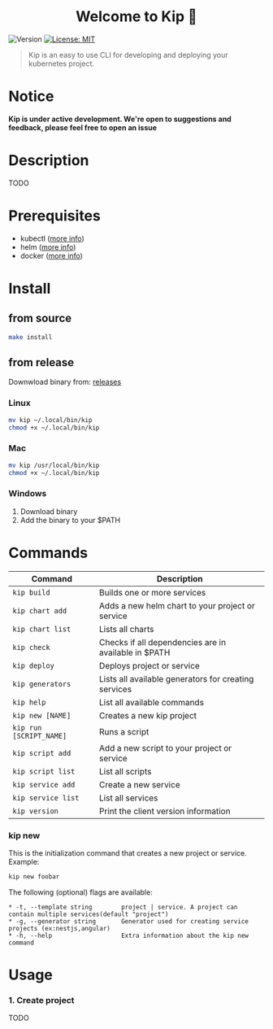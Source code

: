 <h1 align="center">Welcome to Kip 🐔</h1>
<p>
  <img alt="Version" src="https://img.shields.io/badge/version-V0.0.1--alpha-blue.svg?cacheSeconds=2592000" />
  <a href="#" target="_blank">
    <img alt="License: MIT" src="https://img.shields.io/badge/License-MIT-yellow.svg" />
  </a>
</p>

> Kip is an easy to use CLI for developing and deploying your kubernetes project.

# **Notice**

**Kip is under active development. We're open to suggestions and feedback, please feel free to open an issue**

# Description

TODO

# Prerequisites

- kubectl ([more info](https://github.com/kubernetes/kubectl))
- helm ([more info](https://github.com/helm/helm))
- docker ([more info](https://docs.docker.com/install/))

# Install

## from source

```bash
make install
```

## from release

Downwload binary from: [releases](https://github.com/debugged-software/kip/releases)

### Linux

```bash
mv kip ~/.local/bin/kip
chmod +x ~/.local/bin/kip
```

### Mac

```bash
mv kip /usr/local/bin/kip
chmod +x ~/.local/bin/kip
```

### Windows

1. Download binary
2. Add the binary to your $PATH

# Commands

| Command                 | Description                                           |
| ----------------------- | ----------------------------------------------------- |
| `kip build`             | Builds one or more services                           |
| `kip chart add`         | Adds a new helm chart to your project or service      |
| `kip chart list`        | Lists all charts                                      |
| `kip check`             | Checks if all dependencies are in available in \$PATH |
| `kip deploy`            | Deploys project or service                            |
| `kip generators`        | Lists all available generators for creating services  |
| `kip help`              | List all available commands                           |
| `kip new [NAME]`        | Creates a new kip project                             |
| `kip run [SCRIPT_NAME]` | Runs a script                                         |
| `kip script add`        | Add a new script to your project or service           |
| `kip script list`       | List all scripts                                      |
| `kip service add`       | Create a new service                                  |
| `kip service list`      | List all services                                     |
| `kip version`           | Print the client version information                  |

### kip new

This is the initialization command that creates a new project or service.
Example:

```bash
kip new foobar
```

The following (optional) flags are available:

```
* -t, --template string        project | service. A project can contain multiple services(default "project")
* -g, --generator string       Generator used for creating service projects (ex:nestjs,angular)
* -h, --help                   Extra information about the kip new command
```

# Usage

### 1. Create project

TODO
